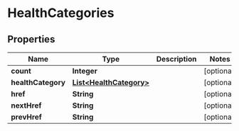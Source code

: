 
# HealthCategories

## Properties
Name | Type | Description | Notes
------------ | ------------- | ------------- | -------------
**count** | **Integer** |  |  [optional]
**healthCategory** | [**List&lt;HealthCategory&gt;**](HealthCategory.md) |  |  [optional]
**href** | **String** |  |  [optional]
**nextHref** | **String** |  |  [optional]
**prevHref** | **String** |  |  [optional]



